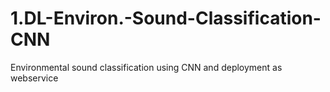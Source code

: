 # 1.DL-Environ.-Sound-Classification-CNN
Environmental sound classification using CNN and deployment as webservice

